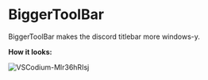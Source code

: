 # BiggerToolBar

BiggerToolBar makes the discord titlebar more windows-y.

**How it looks:**

![VSCodium-Mlr36hRIsj](https://user-images.githubusercontent.com/55049569/126877913-158b1c32-25c2-4fa9-b5d9-88c18abed4d4.png)
